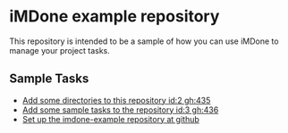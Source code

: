 iMDone example repository
====
This repository is intended to be a sample of how you can use iMDone to manage your project tasks.

Sample Tasks
----
- [Add some directories to this repository id:2 gh:435](#TODO:0)
- [Add some sample tasks to the repository id:3 gh:436](#TODO:30)
- [Set up the imdone-example repository at github](#DONE:0)
